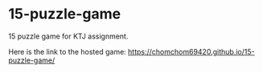 # 15-puzzle-game
15 puzzle game for KTJ assignment. 

Here is the link to the hosted game: https://chomchom69420.github.io/15-puzzle-game/

